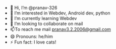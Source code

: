 - 👋 Hi, I’m @pranav-326
- 👀 I’m interested in Webdev, Android dev, python
- 🌱 I’m currently learning Webdev
- 💞️ I’m looking to collaborate on mail
- 📫To reach me mail pranav3.2.2006@gmail.com
- 😄 Pronouns: he/him
- ⚡ Fun fact: I love cats!

<!---
pranav-326/pranav-326 is a ✨ special ✨ repository because its `README.md` (this file) appears on your GitHub profile.
You can click the Preview link to take a look at your changes.
--->
